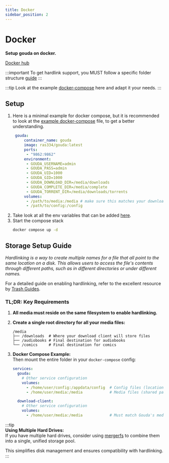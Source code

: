 ```yaml
---
title: Docker
sidebar_position: 2
---
```

# Docker

**Setup gouda on docker.**

[Docker hub](https://hub.docker.com/repository/docker/ras334/gouda/general)

:::important
To get hardlink support, you MUST follow a specific folder structure [guide](#storage-setup-guide)
:::

:::tip
Look at the example [docker-compose](https://github.com/RA341/gouda/blob/release/prod-docker-compose.yml) here and adapt
it your needs.
:::

## Setup

1. Here is a minimal example for docker compose, but it is recommended to look at
   the [example docker-compose](https://github.com/RA341/gouda/blob/release/prod-docker-compose.yml) file, to get a
   better
   understanding.
   ```yaml
    gouda:
        container_name: gouda
        image: ras334/gouda:latest
        ports:
         - "9862:9862"
        environment:
         - GOUDA_USERNAME=admin
         - GOUDA_PASS=admin
         - GOUDA_UID=1000
         - GOUDA_GID=1000
         - GOUDA_DOWNLOAD_DIR=/media/downloads 
         - GOUDA_COMPLETE_DIR=/media/complete 
         - GOUDA_TORRENT_DIR=/media/downloads/torrents  
        volumes:
         - /path/to/media:/media # make sure this matches your download client mount exactly
         - /path/to/config:/config
     ```
2. Take look at all the env variables that can be added [here](env.md).
3. Start the compose stack
   ```bash
   docker compose up -d
   ```

## Storage Setup Guide

_Hardlinking is a way to create multiple names for a file that all point to the same location on a disk. This allows
users to access the file's contents through different paths, such as in different directories or under different names._

For a detailed guide on enabling hardlinking, refer to the excellent resource
by [Trash Guides](https://trash-guides.info/File-and-Folder-Structure/).

### TL;DR: Key Requirements

1. **All media must reside on the same filesystem to enable hardlinking.**

2. **Create a single root directory for all your media files:**
   ```plaintext
   /media
   ├── /downloads  # Where your download client will store files  
   ├── /audiobooks # Final destination for audiobooks  
   └── /comics     # Final destination for comics  
   ```  

3. **Docker Compose Example:**  
   Then mount the entire folder in your `docker-compose` config:
   ```yaml
   services:
     gouda:
       # Other service configuration
       volumes:
         - /home/user/config:/appdata/config  # Config files (location is flexible)
         - /home/user/media:/media            # Media files (shared path)
   
     download-client:
       # Other service configuration
       volumes:
         - /home/user/media:/media            # Must match Gouda's media path  
   ```  

:::tip  
**Using Multiple Hard Drives:**  
If you have multiple hard drives, consider using [mergerfs](https://github.com/trapexit/mergerfs) to combine them into a
single, unified storage pool.

This simplifies disk management and ensures compatibility with hardlinking.  
:::
